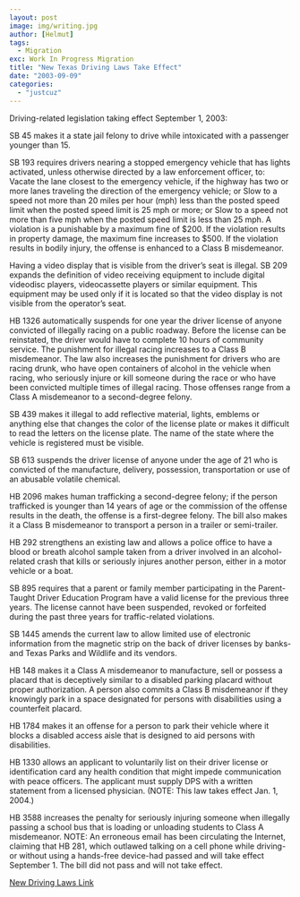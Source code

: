 ```yaml
---
layout: post
image: img/writing.jpg
author: [Helmut]
tags:
  - Migration
exc: Work In Progress Migration
title: "New Texas Driving Laws Take Effect"
date: "2003-09-09"
categories: 
  - "justcuz"
---
```


Driving-related legislation taking effect September 1, 2003:

SB 45 makes it a state jail felony to drive while intoxicated with a passenger younger than 15.

SB 193 requires drivers nearing a stopped emergency vehicle that has lights activated, unless otherwise directed by a law enforcement officer, to: Vacate the lane closest to the emergency vehicle, if the highway has two or more lanes traveling the direction of the emergency vehicle; or Slow to a speed not more than 20 miles per hour (mph) less than the posted speed limit when the posted speed limit is 25 mph or more; or Slow to a speed not more than five mph when the posted speed limit is less than 25 mph. A violation is a punishable by a maximum fine of $200. If the violation results in property damage, the maximum fine increases to $500. If the violation results in bodily injury, the offense is enhanced to a Class B misdemeanor.

Having a video display that is visible from the driver’s seat is illegal. SB 209 expands the definition of video receiving equipment to include digital videodisc players, videocassette players or similar equipment. This equipment may be used only if it is located so that the video display is not visible from the operator’s seat.

HB 1326 automatically suspends for one year the driver license of anyone convicted of illegally racing on a public roadway. Before the license can be reinstated, the driver would have to complete 10 hours of community service. The punishment for illegal racing increases to a Class B misdemeanor. The law also increases the punishment for drivers who are racing drunk, who have open containers of alcohol in the vehicle when racing, who seriously injure or kill someone during the race or who have been convicted multiple times of illegal racing. Those offenses range from a Class A misdemeanor to a second-degree felony.

SB 439 makes it illegal to add reflective material, lights, emblems or anything else that changes the color of the license plate or makes it difficult to read the letters on the license plate. The name of the state where the vehicle is registered must be visible.

SB 613 suspends the driver license of anyone under the age of 21 who is convicted of the manufacture, delivery, possession, transportation or use of an abusable volatile chemical.

HB 2096 makes human trafficking a second-degree felony; if the person trafficked is younger than 14 years of age or the commission of the offense results in the death, the offense is a first-degree felony. The bill also makes it a Class B misdemeanor to transport a person in a trailer or semi-trailer.

HB 292 strengthens an existing law and allows a police office to have a blood or breath alcohol sample taken from a driver involved in an alcohol-related crash that kills or seriously injures another person, either in a motor vehicle or a boat.

SB 895 requires that a parent or family member participating in the Parent-Taught Driver Education Program have a valid license for the previous three years. The license cannot have been suspended, revoked or forfeited during the past three years for traffic-related violations.

SB 1445 amends the current law to allow limited use of electronic information from the magnetic strip on the back of driver licenses by banks-and Texas Parks and Wildlife and its vendors.

HB 148 makes it a Class A misdemeanor to manufacture, sell or possess a placard that is deceptively similar to a disabled parking placard without proper authorization. A person also commits a Class B misdemeanor if they knowingly park in a space designated for persons with disabilities using a counterfeit placard.

HB 1784 makes it an offense for a person to park their vehicle where it blocks a disabled access aisle that is designed to aid persons with disabilities.

HB 1330 allows an applicant to voluntarily list on their driver license or identification card any health condition that might impede communication with peace officers. The applicant must supply DPS with a written statement from a licensed physician. (NOTE: This law takes effect Jan. 1, 2004.)

HB 3588 increases the penalty for seriously injuring someone when illegally passing a school bus that is loading or unloading students to Class A misdemeanor. NOTE: An erroneous email has been circulating the Internet, claiming that HB 281, which outlawed talking on a cell phone while driving-or without using a hands-free device-had passed and will take effect September 1. The bill did not pass and will not take effect.

[New Driving Laws Link](http://www.txdps.state.tx.us/director_staff/public_information/pr081903b.htm)
